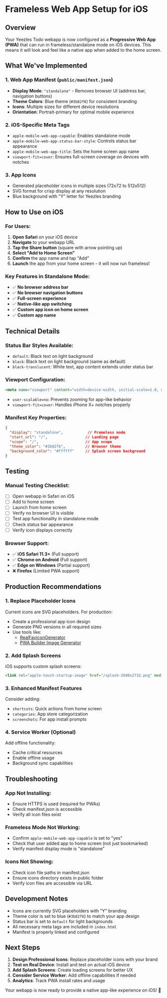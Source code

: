 # Frameless Web App Setup for iOS

## Overview

Your Yeezles Todo webapp is now configured as a **Progressive Web App (PWA)** that can run in frameless/standalone mode on iOS devices. This means it will look and feel like a native app when added to the home screen.

## What We've Implemented

### 1. Web App Manifest (`public/manifest.json`)
- **Display Mode**: `"standalone"` - Removes browser UI (address bar, navigation buttons)
- **Theme Colors**: Blue theme (`#3b82f6`) for consistent branding
- **Icons**: Multiple sizes for different device resolutions
- **Orientation**: Portrait-primary for optimal mobile experience

### 2. iOS-Specific Meta Tags
- `apple-mobile-web-app-capable`: Enables standalone mode
- `apple-mobile-web-app-status-bar-style`: Controls status bar appearance
- `apple-mobile-web-app-title`: Sets the home screen app name
- `viewport-fit=cover`: Ensures full-screen coverage on devices with notches

### 3. App Icons
- Generated placeholder icons in multiple sizes (72x72 to 512x512)
- SVG format for crisp display at any resolution
- Blue background with "Y" letter for Yeezles branding

## How to Use on iOS

### For Users:
1. **Open Safari** on your iOS device
2. **Navigate** to your webapp URL
3. **Tap the Share button** (square with arrow pointing up)
4. **Select "Add to Home Screen"**
5. **Confirm** the app name and tap "Add"
6. **Launch** the app from your home screen - it will now run frameless!

### Key Features in Standalone Mode:
- ✅ **No browser address bar**
- ✅ **No browser navigation buttons**
- ✅ **Full-screen experience**
- ✅ **Native-like app switching**
- ✅ **Custom app icon on home screen**
- ✅ **Custom app name**

## Technical Details

### Status Bar Styles Available:
- `default`: Black text on light background
- `black`: Black text on light background (same as default)
- `black-translucent`: White text, app content extends under status bar

### Viewport Configuration:
```html
<meta name="viewport" content="width=device-width, initial-scale=1.0, user-scalable=no, viewport-fit=cover" />
```
- `user-scalable=no`: Prevents zooming for app-like behavior
- `viewport-fit=cover`: Handles iPhone X+ notches properly

### Manifest Key Properties:
```json
{
  "display": "standalone",           // Frameless mode
  "start_url": "/",                 // Landing page
  "scope": "/",                     // App scope
  "theme_color": "#3b82f6",         // Browser theme
  "background_color": "#ffffff"     // Splash screen background
}
```

## Testing

### Manual Testing Checklist:
- [ ] Open webapp in Safari on iOS
- [ ] Add to home screen
- [ ] Launch from home screen
- [ ] Verify no browser UI is visible
- [ ] Test app functionality in standalone mode
- [ ] Check status bar appearance
- [ ] Verify icon displays correctly

### Browser Support:
- ✅ **iOS Safari 11.3+** (Full support)
- ✅ **Chrome on Android** (Full support)
- ✅ **Edge on Windows** (Partial support)
- ❌ **Firefox** (Limited PWA support)

## Production Recommendations

### 1. Replace Placeholder Icons
Current icons are SVG placeholders. For production:
- Create a professional app icon design
- Generate PNG versions in all required sizes
- Use tools like:
  - [RealFaviconGenerator](https://realfavicongenerator.net/)
  - [PWA Builder Image Generator](https://www.pwabuilder.com/imageGenerator)

### 2. Add Splash Screens
iOS supports custom splash screens:
```html
<link rel="apple-touch-startup-image" href="/splash-2048x2732.png" media="(device-width: 1024px) and (device-height: 1366px) and (-webkit-device-pixel-ratio: 2)">
```

### 3. Enhanced Manifest Features
Consider adding:
- `shortcuts`: Quick actions from home screen
- `categories`: App store categorization
- `screenshots`: For app install prompts

### 4. Service Worker (Optional)
Add offline functionality:
- Cache critical resources
- Enable offline usage
- Background sync capabilities

## Troubleshooting

### App Not Installing:
- Ensure HTTPS is used (required for PWAs)
- Check manifest.json is accessible
- Verify all icon files exist

### Frameless Mode Not Working:
- Confirm `apple-mobile-web-app-capable` is set to "yes"
- Check that user added app to home screen (not just bookmarked)
- Verify manifest display mode is "standalone"

### Icons Not Showing:
- Check icon file paths in manifest.json
- Ensure icons directory exists in public folder
- Verify icon files are accessible via URL

## Development Notes

- Icons are currently SVG placeholders with "Y" branding
- Theme color is set to blue (`#3b82f6`) to match your app design
- Status bar is set to `default` for light backgrounds
- All necessary meta tags are included in `index.html`
- Manifest is properly linked and configured

## Next Steps

1. **Design Professional Icons**: Replace placeholder icons with your brand
2. **Test on Real Device**: Install and test on actual iOS device
3. **Add Splash Screens**: Create loading screens for better UX
4. **Consider Service Worker**: Add offline capabilities if needed
5. **Analytics**: Track PWA install rates and usage

Your webapp is now ready to provide a native app-like experience on iOS! 🚀






